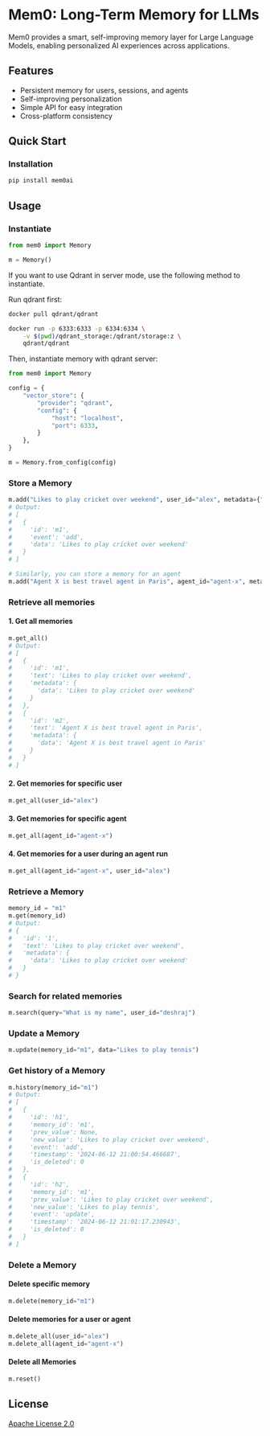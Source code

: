 # Mem0: Long-Term Memory for LLMs

Mem0 provides a smart, self-improving memory layer for Large Language Models, enabling personalized AI experiences across applications.

## Features

- Persistent memory for users, sessions, and agents
- Self-improving personalization
- Simple API for easy integration
- Cross-platform consistency

## Quick Start

### Installation


```bash
pip install mem0ai
```

## Usage

### Instantiate

```python
from mem0 import Memory

m = Memory()
```

If you want to use Qdrant in server mode, use the following method to instantiate.

Run qdrant first:

```bash
docker pull qdrant/qdrant

docker run -p 6333:6333 -p 6334:6334 \
    -v $(pwd)/qdrant_storage:/qdrant/storage:z \
    qdrant/qdrant
```

Then, instantiate memory with qdrant server:

```python
from mem0 import Memory

config = {
    "vector_store": {
        "provider": "qdrant",
        "config": {
            "host": "localhost",
            "port": 6333,
        }
    },
}

m = Memory.from_config(config)
```

### Store a Memory

```python
m.add("Likes to play cricket over weekend", user_id="alex", metadata={"foo": "bar"})
# Output:
# [
#   {
#     'id': 'm1',
#     'event': 'add',
#     'data': 'Likes to play cricket over weekend'
#   }
# ]

# Similarly, you can store a memory for an agent
m.add("Agent X is best travel agent in Paris", agent_id="agent-x", metadata={"type": "long-term"})
```

### Retrieve all memories

#### 1. Get all memories
```python
m.get_all()
# Output:
# [
#   {
#     'id': 'm1',
#     'text': 'Likes to play cricket over weekend',
#     'metadata': {
#       'data': 'Likes to play cricket over weekend'
#     }
#   },
#   {
#     'id': 'm2',
#     'text': 'Agent X is best travel agent in Paris',
#     'metadata': {
#       'data': 'Agent X is best travel agent in Paris'
#     }
#   }
# ]

```
#### 2. Get memories for specific user

```python
m.get_all(user_id="alex")
```

#### 3. Get memories for specific agent

```python
m.get_all(agent_id="agent-x")
```

#### 4. Get memories for a user during an agent run

```python
m.get_all(agent_id="agent-x", user_id="alex")
```

### Retrieve a Memory

```python
memory_id = "m1"
m.get(memory_id)
# Output:
# {
#   'id': '1',
#   'text': 'Likes to play cricket over weekend',
#   'metadata': {
#     'data': 'Likes to play cricket over weekend'
#   }
# }
```

### Search for related memories

```python
m.search(query="What is my name", user_id="deshraj")
```

### Update a Memory

```python
m.update(memory_id="m1", data="Likes to play tennis")
```

### Get history of a Memory

```python
m.history(memory_id="m1")
# Output:
# [
#   {
#     'id': 'h1',
#     'memory_id': 'm1',
#     'prev_value': None,
#     'new_value': 'Likes to play cricket over weekend',
#     'event': 'add',
#     'timestamp': '2024-06-12 21:00:54.466687',
#     'is_deleted': 0
#   },
#   {
#     'id': 'h2',
#     'memory_id': 'm1',
#     'prev_value': 'Likes to play cricket over weekend',
#     'new_value': 'Likes to play tennis',
#     'event': 'update',
#     'timestamp': '2024-06-12 21:01:17.230943',
#     'is_deleted': 0
#   }
# ]
```

### Delete a Memory

#### Delete specific memory

```python
m.delete(memory_id="m1")
```

#### Delete memories for a user or agent

```python
m.delete_all(user_id="alex")
m.delete_all(agent_id="agent-x")
```

#### Delete all Memories

```python
m.reset()
```

## License

[Apache License 2.0](https://www.apache.org/licenses/LICENSE-2.0)
